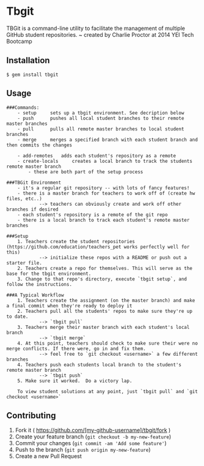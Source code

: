 # Tbgit

TBGit is a command-line utility to facilitate the management of multiple GitHub student repositories.
        ~ created by Charlie Proctor at 2014 YEI Tech Bootcamp

## Installation

    $ gem install tbgit

## Usage

	###Commands:
		- setup   	sets up a tbgit environment. See decription below
		- push  	pushes all local student branches to their remote master branches
		- pull   	pulls all remote master branches to local student branches
		- merge   	merges a specified branch with each student branch and then commits the changes

		- add-remotes  	adds each student's repository as a remote
		- create-locals 	creates a local branch to track the students remote master branch
			- these are both part of the setup process

	###TBGit Environment
		- it's a regular git repository -- with lots of fancy features!
		- there is a master branch for teachers to work off of (create hw files, etc..)
				--> teachers can obviously create and work off other branches if desired
		- each student's repository is a remote of the git repo
		- there is a local branch to track each student's remote master branches

	###Setup
		1. Teachers create the student repositories (https://github.com/education/teachers_pet works perfectly well for this)
				--> initialize these repos with a README or push out a starter file.
		2. Teachers create a repo for themselves. This will serve as the base for the tbgit environment.
		3. Change to that repo's directory, execute `tbgit setup`, and follow the instructions.

	###A Typical Workflow
		1. Teachers create the assignment (on the master branch) and make a final commit when they're ready to deploy it
		2. Teachers pull all the students' repos to make sure they're up to date.
				--> `tbgit pull`
		3. Teachers merge their master branch with each student's local branch
				--> `tbgit merge`
		4. At this point, teachers should check to make sure their were no merge conflicts. If there were, go in and fix them.
				--> feel free to `git checkout <username>` a few different branches
		4. Teachers push each students local branch to the student's remote master branch
				--> `tbgit push`
		5. Make sure it worked.  Do a victory lap.

		To view student solutions at any point, just `tbgit pull` and `git checkout <username>`



## Contributing

1. Fork it ( https://github.com/[my-github-username]/tbgit/fork )
2. Create your feature branch (`git checkout -b my-new-feature`)
3. Commit your changes (`git commit -am 'Add some feature'`)
4. Push to the branch (`git push origin my-new-feature`)
5. Create a new Pull Request
